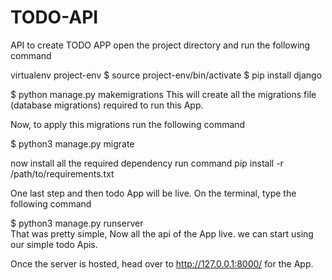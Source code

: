 # TODO-API
API to create TODO APP
open the project directory and run the following command

virtualenv project-env
$ source project-env/bin/activate
$ pip install django

$ python manage.py makemigrations
This will create all the migrations file (database migrations) required to run this App.

Now, to apply this migrations run the following command

$ python3 manage.py migrate

now install all the required dependency run command
pip install -r /path/to/requirements.txt

One last step and then todo App will be live.  On the terminal, type the following command 

$ python3 manage.py runserver   
That was pretty simple,  Now all the api of the App live. we can start using our simple todo Apis. 

Once the server is hosted, head over to http://127.0.0.1:8000/ for the App.

